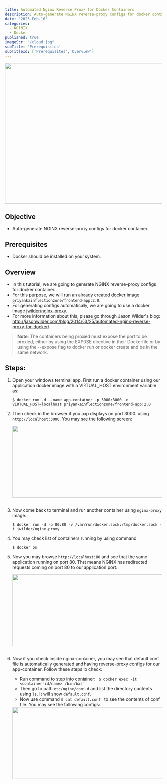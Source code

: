 ```yaml
---
title: Automated Nginx Reverse Proxy for Docker Containers
description: Auto-generate NGINX reverse-proxy configs for docker container.
date: '2023-Feb-16'
categories:
  - NGINIX
  - Docker
published: true
imageScr: "/cloud.jpg"
subTitle: 'Prerequisites'
subTitleId: ['Prerequisites','Overview']
---
```


<!-- # Automated Nginx Reverse Proxy for Docker Containers -->

<img src={imageScr} style="height:450px; width:800px;" />

## Objective
* Auto-generate NGINX reverse-proxy configs for docker container.

## Prerequisites
* Docker should be installed on your system.

## Overview
* In this tutorial, we are going to generate NGINX reverse-proxy configs for docker container.
* For this purpose, we will run an already created docker image `priyankainflectionzone/frontend-app:2.0`. 
* For generating configs automatically, we are going to use a docker image [jwilder/nginx-proxy](https://hub.docker.com/r/jwilder/nginx-proxy).
* For more information about this, please go through Jason Wilder's blog: http://jasonwilder.com/blog/2014/03/25/automated-nginx-reverse-proxy-for-docker/ 

> **Note**: The containers being proxied must expose the port to be proxied, either by using the EXPOSE directive in their Dockerfile or by using the --expose flag to docker run or docker create and be in the same network. 

## Steps:
1. Open your windows terminal app. First run a docker container using our application docker image with a VIRTUAL_HOST environment variable as: 
    ```
    $ docker run -d --name app-container -p 3000:3000 -e VIRTUAL_HOST=localhost priyankainflectionzone/frontend-app:2.0
    ```
2. Then check in the browser if you app displays on port 3000. using `http://localhost:3000`. You may see the following screen:

     <img src="/images/Nginix/auto-1.png" width="600" height="230"/>
         &nbsp;<br>

3. Now come back to terminal and run another container using `nginx-proxy` image.
    ```
    $ docker run -d -p 80:80 -v /var/run/docker.sock:/tmp/docker.sock -t jwilder/nginx-proxy
    ```

4. You may check list of containers running by using command 
    ```
    $ docker ps
    ```
5. Now you may browse `http://localhost:80` and see that the same application running on port 80. That means NGINX has redirected requests coming on port 80 to our application port. 

    <img src="/images/Nginix/auto-2.png" width="600" height="230"/>
         &nbsp;<br>

6. Now if you check inside nginx-container, you may see that default.conf file is automatically generated and having reverse-proxy configs for our app-container. Follow these steps to check: 
     - Run command to step into container: 
    ` $ docker exec -it <container-id/name> /bin/bash`
    - Then go to path `etc/nginx/conf.d` and list the directory contents using `ls`. It will show `default.conf`.
    - Now use command `$ cat default.conf ` to see the contents of conf file. You may see the following configs: 

    <img src="/images/Nginix/config.png" width="600" height="230"/>
    